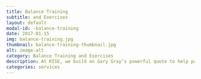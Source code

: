 ```yaml
---
title: Balance Training
subtitle: and Exercises
layout: default
modal-id: -balance-training
date: 2017-01-15
img: balance-training.jpg
thumbnail: balance-training-thumbnail.jpg
alt: image-alt
category: Balance Training and Exercises
description: At RISE, we build on Gary Gray’s powerful quote to help patients achieve improved balance throughout their journey of self evolution. Balance training benefits patients by decreasing fall risk, developing confidence in daily activities, increasing energy efficiency, reducing likelihood of injury, eliminating consequences of compensations, and increasing speed, strength, and power during athletic activities.
categories: services
---
```

